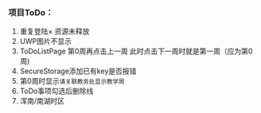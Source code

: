 ﻿### 项目ToDo：
1. 重复登陆× 资源未释放
2. UWP图片不显示
3. ToDoListPage 第0周再点击上一周 此时点击下一周时就是第一周（应为第0周)
4. SecureStorage添加已有key是否报错
5. 第0周时显示`请关联教务处显示教学周`
6. ToDo事项勾选后删除线
7. 浑南/南湖时区